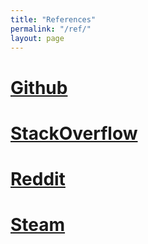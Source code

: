 ```yaml
---
title: "References"
permalink: "/ref/"
layout: page
---
```


# [Github](https://github.com/yagarea)

# [StackOverflow](https://stackoverflow.com/users/7274239/)

# [Reddit](https://www.reddit.com/user/yagarea)

# [Steam]()

